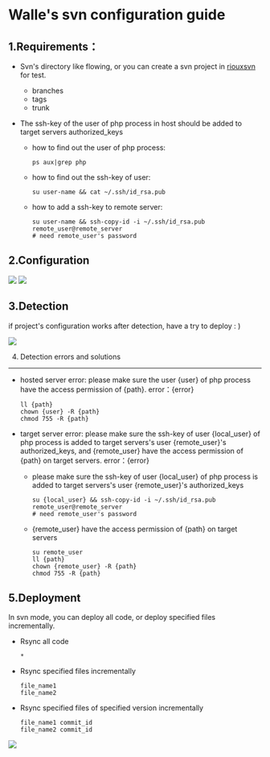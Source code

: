 Walle's svn configuration guide
===============================


1.Requirements：
-----------

- Svn's directory like flowing, or you can create a svn project in [riouxsvn](https://riouxsvn.com) for test.

    - branches
    - tags
    - trunk

- The ssh-key of the user of php process in host should be added to target servers authorized_keys
    - how to find out the user of php process:

        ```
        ps aux|grep php
        ```
    - how to find out the ssh-key of user:

        ```
        su user-name && cat ~/.ssh/id_rsa.pub
        ```
    - how to add a ssh-key to remote server:

        ```
        su user-name && ssh-copy-id -i ~/.ssh/id_rsa.pub remote_user@remote_server
        # need remote_user's password
        ```

2.Configuration
---------------

![](https://github.com/meolu/walle-web/blob/master/screenshots/base-svn-en.jpg)
![](https://github.com/meolu/walle-web/blob/master/screenshots/task-en.jpg)

3.Detection
-----------

if project's configuration works after detection, have a try to deploy : )

![](https://github.com/meolu/walle-web/blob/master/screenshots/detection-en.png)

4. Detection errors and solutions
--------------------------------

- hosted server error: please make sure the user {user} of php process have the access permission of {path}. error：{error}

    ```
    ll {path}
    chown {user} -R {path}
    chmod 755 -R {path}
    ```
- target server error: please make sure the ssh-key of user {local_user} of php process is added to target servers\'s user {remote_user}\'s authorized_keys, and {remote_user} have the access permission of {path} on target servers. error：{error}
    - please make sure the ssh-key of user {local_user} of php process is added to target servers\'s user {remote_user}\'s authorized_keys

        ```
        su {local_user} && ssh-copy-id -i ~/.ssh/id_rsa.pub remote_user@remote_server
        # need remote_user's password
        ```
    - {remote_user} have the access permission of {path} on target servers

        ```
        su remote_user
        ll {path}
        chown {remote_user} -R {path}
        chmod 755 -R {path}
        ````

5.Deployment
------------
In svn mode, you can deploy all code, or deploy specified files incrementally.

- Rsync all code

    ```
    *
    ```
-  Rsync specified files incrementally

    ```
    file_name1
    file_name2
    ```
-  Rsync specified files of specified version incrementally

    ```
    file_name1 commit_id
    file_name2 commit_id
    ```

![](https://github.com/meolu/walle-web/blob/master/screenshots/walle-svn-submit.jpg)

